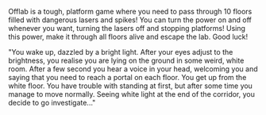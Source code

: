Offlab is a tough, platform game where you need to pass through 10 floors filled with dangerous lasers and spikes! You can turn the power on and off whenever you want, turning the lasers off and stopping platforms! Using this power, make it through all floors alive and escape the lab. Good luck!

"You wake up, dazzled by a bright light. After your eyes adjust to the brightness, you realise you are lying on the ground in some weird, white room. After a few second you hear a voice in your head, welcoming you and saying that you need to reach a portal on each floor. You get up from the white floor. You have trouble with standing at first, but after some time you manage to move normally. Seeing white light at the end of the corridor, you decide to go investigate..."